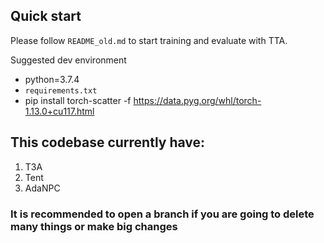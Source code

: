 ## Quick start
Please follow `README_old.md` to start training and evaluate with TTA. <br/>

Suggested dev environment
- python=3.7.4
- `requirements.txt` 
- pip install torch-scatter -f https://data.pyg.org/whl/torch-1.13.0+cu117.html

## This codebase currently have: 
1. T3A
2. Tent
3. AdaNPC

### It is recommended to open a branch if you are going to delete many things or make big changes 